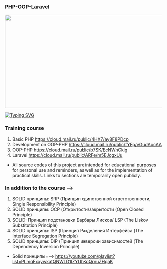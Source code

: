 ### PHP-OOP-Laravel

<div align="center">
  <img src="https://media.giphy.com/media/dWesBcTLavkZuG35MI/giphy.gif" width="600" height="300"/>
</div>

<a href="https://git.io/typing-svg"><img src="https://readme-typing-svg.herokuapp.com?font=Fira+Code&size=30&pause=1000&center=true&vCenter=true&multiline=true&width=1080&height=160&lines=I+welcome+everyone!+My+name+is+Rinat.+;I+am+engaged+in+web+development+of+back-end+applications+and;websites+and+a+little+front-end." alt="Typing SVG" /></a>

### Training course
1. Basic PHP https://cloud.mail.ru/public/4HX7/ay8F8PDcp
2. Development on OOP-PHP https://cloud.mail.ru/public/fYFp/vGudAocAA
3. OOP-PHP https://cloud.mail.ru/public/b7SK/EcNWnCkig
4. Laravel https://cloud.mail.ru/public/ARFe/m5EJcgxUu

* All source codes of this project are intended for educational purposes for personal use and reminders, as well as for the implementation of practical skills. Links to sections are temporarily open publicly.

### In addition to the course -->
1. SOLID принципы: SRP (Принцип единственной ответственности, Single Responsibility Principle)
2. SOLID принципы: OCP (Открытости/закрытости (Open Closed Principle)
3. SOLID: Принцип подстановки Барбары Лисков/ LSP (The Liskov Substitution Principle)
4. SOLID принципы: ISP (Принцип Разделения Интерфейса (The Interface Segregation Principle)
5. SOLID принципы: DIP (Принцип инверсии зависимостей (The Dependency Inversion Principle)
* Solid принципы===> https://youtube.com/playlist?list=PLmqFxxywkatQNWLG1IZYUhKoQrnuZHqaK



